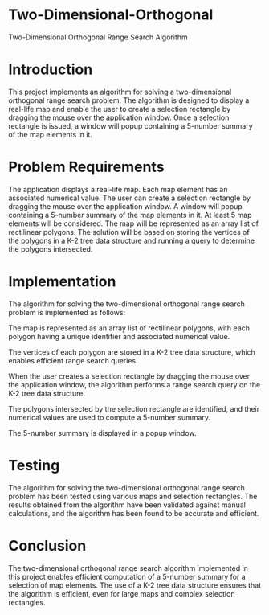 # Two-Dimensional-Orthogonal
Two-Dimensional Orthogonal Range Search Algorithm

# Introduction
This project implements an algorithm for solving a two-dimensional orthogonal range search problem. The algorithm is designed to display a real-life map and enable the user to create a selection rectangle by dragging the mouse over the application window. Once a selection rectangle is issued, a window will popup containing a 5-number summary of the map elements in it.

# Problem Requirements
The application displays a real-life map.
Each map element has an associated numerical value.
The user can create a selection rectangle by dragging the mouse over the application window.
A window will popup containing a 5-number summary of the map elements in it.
At least 5 map elements will be considered.
The map will be represented as an array list of rectilinear polygons.
The solution will be based on storing the vertices of the polygons in a K-2 tree data structure and running a query to determine the polygons intersected.

# Implementation
The algorithm for solving the two-dimensional orthogonal range search problem is implemented as follows:

The map is represented as an array list of rectilinear polygons, with each polygon having a unique identifier and associated numerical value.

The vertices of each polygon are stored in a K-2 tree data structure, which enables efficient range search queries.

When the user creates a selection rectangle by dragging the mouse over the application window, the algorithm performs a range search query on the K-2 tree data structure.

The polygons intersected by the selection rectangle are identified, and their numerical values are used to compute a 5-number summary.

The 5-number summary is displayed in a popup window.

# Testing
The algorithm for solving the two-dimensional orthogonal range search problem has been tested using various maps and selection rectangles. The results obtained from the algorithm have been validated against manual calculations, and the algorithm has been found to be accurate and efficient.

 # Conclusion
The two-dimensional orthogonal range search algorithm implemented in this project enables efficient computation of a 5-number summary for a selection of map elements. The use of a K-2 tree data structure ensures that the algorithm is efficient, even for large maps and complex selection rectangles.
